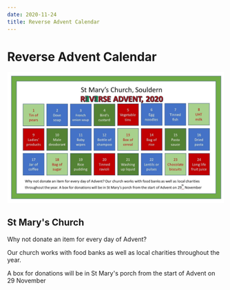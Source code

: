 ```yaml
---
date: 2020-11-24
title: Reverse Advent Calendar
---
```


# Reverse Advent Calendar




![Reverse Advent](reverse-advent-2020.jpg)

## St Mary's Church

Why not donate an item for every day of Advent?

Our church works with food banks as well as local charities throughout
the year.

A box for donations will be in St Mary's porch from the
start of Advent on 29 November
